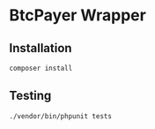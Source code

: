 # BtcPayer Wrapper

## Installation

```bash
composer install
```

## Testing

```bash
./vendor/bin/phpunit tests
```
